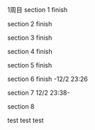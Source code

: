 1周目
section 1 finish

section 2 finish

section 3  finish

section 4 finish

section 5 finish

section 6 finish
-12/2 23:26

section 7 
12/2 23:38-

section 8

test
test
test